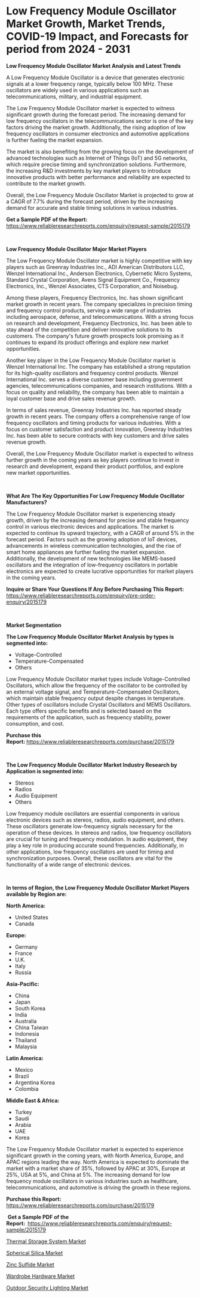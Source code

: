 <p><h1>Low Frequency Module Oscillator Market Growth, Market Trends, COVID-19 Impact, and Forecasts for period from 2024 - 2031</h1></p><p><strong>Low Frequency Module Oscillator Market Analysis and Latest Trends</strong></p>
<p><p>A Low Frequency Module Oscillator is a device that generates electronic signals at a lower frequency range, typically below 100 MHz. These oscillators are widely used in various applications such as telecommunications, military, and industrial equipment.</p><p>The Low Frequency Module Oscillator market is expected to witness significant growth during the forecast period. The increasing demand for low frequency oscillators in the telecommunications sector is one of the key factors driving the market growth. Additionally, the rising adoption of low frequency oscillators in consumer electronics and automotive applications is further fueling the market expansion.</p><p>The market is also benefiting from the growing focus on the development of advanced technologies such as Internet of Things (IoT) and 5G networks, which require precise timing and synchronization solutions. Furthermore, the increasing R&D investments by key market players to introduce innovative products with better performance and reliability are expected to contribute to the market growth.</p><p>Overall, the Low Frequency Module Oscillator Market is projected to grow at a CAGR of 7.7% during the forecast period, driven by the increasing demand for accurate and stable timing solutions in various industries.</p></p>
<p><strong>Get a Sample PDF of the Report:&nbsp;</strong> <a href="https://www.reliableresearchreports.com/enquiry/request-sample/2015179">https://www.reliableresearchreports.com/enquiry/request-sample/2015179</a></p>
<p>&nbsp;</p>
<p><strong>Low Frequency Module Oscillator Major Market Players</strong></p>
<p><p>The Low Frequency Module Oscillator market is highly competitive with key players such as Greenray Industries Inc., ADI American Distributors LLC, Wenzel International Inc., Anderson Electronics, Cybernetic Micro Systems, Standard Crystal Corporation, Avens Signal Equipment Co., Frequency Electronics, Inc., Wenzel Associates, CTS Corporation, and Noisebug.</p><p>Among these players, Frequency Electronics, Inc. has shown significant market growth in recent years. The company specializes in precision timing and frequency control products, serving a wide range of industries including aerospace, defense, and telecommunications. With a strong focus on research and development, Frequency Electronics, Inc. has been able to stay ahead of the competition and deliver innovative solutions to its customers. The company's future growth prospects look promising as it continues to expand its product offerings and explore new market opportunities.</p><p>Another key player in the Low Frequency Module Oscillator market is Wenzel International Inc. The company has established a strong reputation for its high-quality oscillators and frequency control products. Wenzel International Inc. serves a diverse customer base including government agencies, telecommunications companies, and research institutions. With a focus on quality and reliability, the company has been able to maintain a loyal customer base and drive sales revenue growth.</p><p>In terms of sales revenue, Greenray Industries Inc. has reported steady growth in recent years. The company offers a comprehensive range of low frequency oscillators and timing products for various industries. With a focus on customer satisfaction and product innovation, Greenray Industries Inc. has been able to secure contracts with key customers and drive sales revenue growth.</p><p>Overall, the Low Frequency Module Oscillator market is expected to witness further growth in the coming years as key players continue to invest in research and development, expand their product portfolios, and explore new market opportunities.</p></p>
<p>&nbsp;</p>
<p><strong>What Are The Key Opportunities For Low Frequency Module Oscillator Manufacturers?</strong></p>
<p><p>The Low Frequency Module Oscillator market is experiencing steady growth, driven by the increasing demand for precise and stable frequency control in various electronic devices and applications. The market is expected to continue its upward trajectory, with a CAGR of around 5% in the forecast period. Factors such as the growing adoption of IoT devices, advancements in wireless communication technologies, and the rise of smart home appliances are further fueling the market expansion. Additionally, the development of new technologies like MEMS-based oscillators and the integration of low-frequency oscillators in portable electronics are expected to create lucrative opportunities for market players in the coming years.</p></p>
<p><strong>Inquire or Share Your Questions If Any Before Purchasing This Report:</strong> <a href="https://www.reliableresearchreports.com/enquiry/pre-order-enquiry/2015179">https://www.reliableresearchreports.com/enquiry/pre-order-enquiry/2015179</a></p>
<p>&nbsp;</p>
<p><strong>Market Segmentation</strong></p>
<p><strong>The Low Frequency Module Oscillator Market Analysis by types is segmented into:</strong></p>
<p><ul><li>Voltage-Controlled</li><li>Temperature-Compensated</li><li>Others</li></ul></p>
<p><p>Low Frequency Module Oscillator market types include Voltage-Controlled Oscillators, which allow the frequency of the oscillator to be controlled by an external voltage signal, and Temperature-Compensated Oscillators, which maintain stable frequency output despite changes in temperature. Other types of oscillators include Crystal Oscillators and MEMS Oscillators. Each type offers specific benefits and is selected based on the requirements of the application, such as frequency stability, power consumption, and cost.</p></p>
<p><strong>Purchase this Report:&nbsp;</strong><a href="https://www.reliableresearchreports.com/purchase/2015179">https://www.reliableresearchreports.com/purchase/2015179</a></p>
<p>&nbsp;</p>
<p><strong>The Low Frequency Module Oscillator Market Industry Research by Application is segmented into:</strong></p>
<p><ul><li>Stereos</li><li>Radios</li><li>Audio Equipment</li><li>Others</li></ul></p>
<p><p>Low frequency module oscillators are essential components in various electronic devices such as stereos, radios, audio equipment, and others. These oscillators generate low-frequency signals necessary for the operation of these devices. In stereos and radios, low frequency oscillators are crucial for tuning and frequency modulation. In audio equipment, they play a key role in producing accurate sound frequencies. Additionally, in other applications, low frequency oscillators are used for timing and synchronization purposes. Overall, these oscillators are vital for the functionality of a wide range of electronic devices.</p></p>
<p>&nbsp;</p>
<p><strong>In terms of Region, the Low Frequency Module Oscillator Market Players available by Region are:</strong></p>
<p>
    <p> <strong> North America: </strong>
        <ul>
            <li>United States</li>
            <li>Canada</li>
        </ul>
        </p> 
    <p> <strong> Europe: </strong>
        <ul>
            <li>Germany</li>
            <li>France</li>
            <li>U.K.</li>
            <li>Italy</li>
            <li>Russia</li>
        </ul>
        </p> 
    <p> <strong> Asia-Pacific: </strong>
        <ul>
            <li>China</li>
            <li>Japan</li>
            <li>South Korea</li>
            <li>India</li>
            <li>Australia</li>
            <li>China Taiwan</li>
            <li>Indonesia</li>
            <li>Thailand</li>
            <li>Malaysia</li>
        </ul>
        </p> 
    <p> <strong> Latin America: </strong>
        <ul>
            <li>Mexico</li>
            <li>Brazil</li>
            <li>Argentina Korea</li>
            <li>Colombia</li>
        </ul>
        </p> 
    <p> <strong> Middle East & Africa: </strong>
        <ul>
            <li>Turkey</li>
            <li>Saudi</li>
            <li>Arabia</li>
            <li>UAE</li>
            <li>Korea</li>
        </ul>
    </p>
    </p>
<p><p>The Low Frequency Module Oscillator market is expected to experience significant growth in the coming years, with North America, Europe, and APAC regions leading the way. North America is expected to dominate the market with a market share of 35%, followed by APAC at 30%, Europe at 25%, USA at 5%, and China at 5%. The increasing demand for low frequency module oscillators in various industries such as healthcare, telecommunications, and automotive is driving the growth in these regions.</p></p>
<p><strong>Purchase this Report: </strong><a href="https://www.reliableresearchreports.com/purchase/2015179">https://www.reliableresearchreports.com/purchase/2015179</a></p>
<p>&nbsp;<strong>Get a Sample PDF of the Report:&nbsp;&nbsp;</strong><a href="https://www.reliableresearchreports.com/enquiry/request-sample/2015179">https://www.reliableresearchreports.com/enquiry/request-sample/2015179</a></p>
<p><strong></strong></p>
<p><p><a href="https://sudsy-motorcycle-bbc.notion.site/Thermal-Storage-System-Market-Size-and-Examines-its-Market-Scope-with-a-Primary-Focus-on-Growth-Op-f765b0bb10e04aa09b22bfc50a011c76">Thermal Storage System Market</a></p><p><a href="https://view.publitas.com/reportprime-1/spherical-silica-market-size-growing-and-forecasted-for-period-from-2024-2031-and-provides-complete-market-analysis-of-this-market/">Spherical Silica Market</a></p><p><a href="https://view.publitas.com/reportprime-1/zinc-sulfide-market-insights-market-players-and-forecast-till-2031/">Zinc Sulfide Market</a></p><p><a href="https://military-diascia-e68.notion.site/Wardrobe-Hardware-Market-Analysis-Examines-its-Scope-on-Growth-Opportunities-and-Forecasted-Trends--95bd363650334227813d95db2297de87">Wardrobe Hardware Market</a></p><p><a href="https://meowing-canidae-761.notion.site/Outdoor-Security-Lighting-Market-Size-Focuses-on-Market-Dynamics-In-Depth-Analysis-and-Future-Proje-a0e5054d9eef41cb9d46aa5ee86fe026">Outdoor Security Lighting Market</a></p></p>